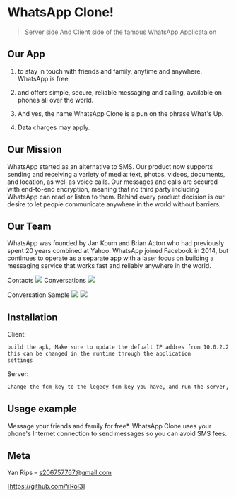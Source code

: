 # WhatsApp Clone!
> Server side And Client side of the famous WhatsApp Applicataion

## Our App
1. to stay in touch with friends and family, anytime and anywhere. WhatsApp is free
2. and offers simple, secure, reliable messaging and calling, available on phones all over the world.

3. And yes, the name WhatsApp Clone is a pun on the phrase What's Up.

4. Data charges may apply.

## Our Mission
WhatsApp started as an alternative to SMS. Our product now supports sending and receiving a variety of media: text, photos, videos, documents, and location, as well as voice calls. Our messages and calls are secured with end-to-end encryption, meaning that no third party including WhatsApp can read or listen to them. Behind every product decision is our desire to let people communicate anywhere in the world without barriers.
## Our Team
WhatsApp was founded by Jan Koum and Brian Acton who had previously spent 20 years combined at Yahoo. WhatsApp joined Facebook in 2014, but continues to operate as a separate app with a laser focus on building a messaging service that works fast and reliably anywhere in the world.

Contacts
<img src="https://i.imgur.com/Ux1Xv6P.png"/>
Conversations
<img src="https://i.imgur.com/LqV4FuX.png"/>

Conversation Sample
<img src="https://i.imgur.com/SeECjid.jpg"/>
<img src="https://i.imgur.com/bz0SDLD.png"/>

## Installation

Client:

```sh
build the apk, Make sure to update the defualt IP addres from 10.0.2.2 to your main domain, If not changed
this can be changed in the runtime through the application
settings
```
Server:

```sh
Change the fcm_key to the legecy fcm key you have, and run the server, Make sure the url name of the servlet stays the same
```


## Usage example

Message your friends and family for free*. WhatsApp Clone uses your phone's Internet connection to send messages so you can avoid SMS fees.

## Meta

Yan Rips – s206757767@gmail.com

[https://github.com/YRol3]
